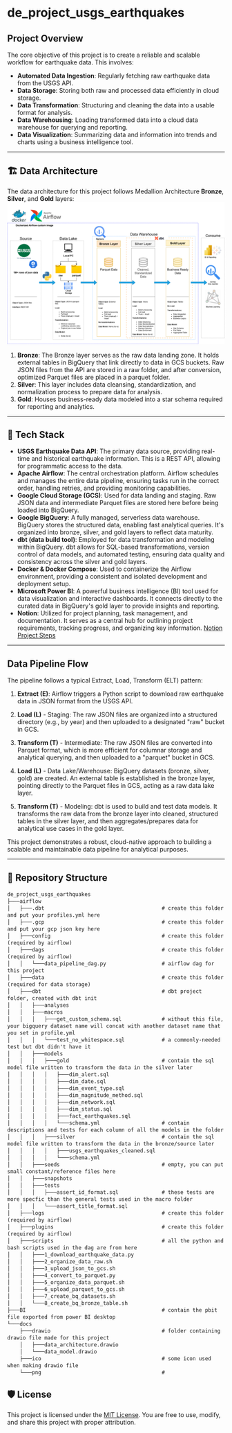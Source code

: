 # de_project_usgs_earthquakes

## Project Overview
The core objective of this project is to create a reliable and scalable workflow for earthquake data. This involves:
- **Automated Data Ingestion**: Regularly fetching raw earthquake data from the USGS API.
- **Data Storage**: Storing both raw and processed data efficiently in cloud storage.
- **Data Transformation**: Structuring and cleaning the data into a usable format for analysis.
- **Data Warehousing**: Loading transformed data into a cloud data warehouse for querying and reporting.
- **Data Visualization**: Summarizing data and information into trends and charts using a business intelligence tool.

---
## 🏗️ Data Architecture
The data architecture for this project follows Medallion Architecture **Bronze**, **Silver**, and **Gold** layers:
![Data Architecture](docs/png/data_architecture.png)

1. **Bronze**: The Bronze layer serves as the raw data landing zone. It holds external tables in BigQuery that link directly to data in GCS buckets. Raw JSON files from the API are stored in a raw folder, and after conversion, optimized Parquet files are placed in a parquet folder.
2. **Silver**: This layer includes data cleansing, standardization, and normalization process to prepare data for analysis.
3. **Gold**: Houses business-ready data modeled into a star schema required for reporting and analytics.

---

## 🧰 Tech Stack
- **USGS Earthquake Data API**: The primary data source, providing real-time and historical earthquake information. This is a REST API, allowing for programmatic access to the data.
- **Apache Airflow**: The central orchestration platform. Airflow schedules and manages the entire data pipeline, ensuring tasks run in the correct order, handling retries, and providing monitoring capabilities.
- **Google Cloud Storage (GCS)**: Used for data landing and staging. Raw JSON data and intermediate Parquet files are stored here before being loaded into BigQuery.
- **Google BigQuery**: A fully managed, serverless data warehouse. BigQuery stores the structured data, enabling fast analytical queries. It's organized into bronze, silver, and gold layers to reflect data maturity.
- **dbt (data build tool)**: Employed for data transformation and modeling within BigQuery. dbt allows for SQL-based transformations, version control of data models, and automated testing, ensuring data quality and consistency across the silver and gold layers.
- **Docker & Docker Compose**: Used to containerize the Airflow environment, providing a consistent and isolated development and deployment setup.
- **Microsoft Power BI**: A powerful business intelligence (BI) tool used for data visualization and interactive dashboards. It connects directly to the curated data in BigQuery's gold layer to provide insights and reporting.
- **Notion**: Utilized for project planning, task management, and documentation. It serves as a central hub for outlining project requirements, tracking progress, and organizing key information. [Notion Project Steps](https://prickle-philosophy-032.notion.site/Data-Engineering-Project-2384b48d6676803fb04ae585b070cf8d?source=copy_link)

---

## Data Pipeline Flow
The pipeline follows a typical Extract, Load, Transform (ELT) pattern:

1. **Extract (E)**: Airflow triggers a Python script to download raw earthquake data in JSON format from the USGS API.

2. **Load (L)** - Staging: The raw JSON files are organized into a structured directory (e.g., by year) and then uploaded to a designated "raw" bucket in GCS.

3. **Transform (T)** - Intermediate: The raw JSON files are converted into Parquet format, which is more efficient for columnar storage and analytical querying, and then uploaded to a "parquet" bucket in GCS.

4. **Load (L)** - Data Lake/Warehouse: BigQuery datasets (bronze, silver, gold) are created. An external table is established in the bronze layer, pointing directly to the Parquet files in GCS, acting as a raw data lake layer.

5. **Transform (T)** - Modeling: dbt is used to build and test data models. It transforms the raw data from the bronze layer into cleaned, structured tables in the silver layer, and then aggregates/prepares data for analytical use cases in the gold layer.

This project demonstrates a robust, cloud-native approach to building a scalable and maintainable data pipeline for analytical purposes.

---

## 📂 Repository Structure
```
de_project_usgs_earthquakes
├───airflow
│   ├───.dbt                                      # create this folder and put your profiles.yml here
│   ├───.gcp                                      # create this folder and put your gcp json key here
│   ├───config                                    # create this folder (required by airflow)
│   ├───dags                                      # create this folder (required by airflow)
│   │   └───data_pipeline_dag.py                  # airflow dag for this project
│   ├───data                                      # create this folder (required for data storage)
│   ├───dbt                                       # dbt project folder, created with dbt init
│   │   ├───analyses
│   │   ├───macros
│   │   │   ├───get_custom_schema.sql             # without this file, your bigquery dataset name will concat with another dataset name that you set in profile.yml
│   │   │   └───test_no_whitespace.sql            # a commonly-needed test but dbt didn't have it
│   │   ├───models
│   │   │   ├───gold                              # contain the sql model file written to transform the data in the silver later
│   │   │   │   ├───dim_alert.sql
│   │   │   │   ├───dim_date.sql
│   │   │   │   ├───dim_event_type.sql
│   │   │   │   ├───dim_magnitude_method.sql
│   │   │   │   ├───dim_network.sql
│   │   │   │   ├───dim_status.sql
│   │   │   │   ├───fact_earthquakes.sql
│   │   │   │   └───schema.yml                    # contain descriptions and tests for each column of all the models in the folder
│   │   │   ├───silver                            # contain the sql model file written to transform the data in the bronze/source later
│   │   │   │   ├───usgs_earthquakes_cleaned.sql
│   │   │   │   └───schema.yml
│   │   ├───seeds                                 # empty, you can put small constant/reference files here 
│   │   ├───snapshots
│   │   ├───tests
│   │   │   ├───assert_id_format.sql              # these tests are more specfic than the general tests used in the macro folder 
│   │   │   └───assert_title_format.sql
│   ├───logs                                      # create this folder (required by airflow)
│   ├───plugins                                   # create this folder (required by airflow)
│   ├───scripts                                   # all the python and bash scripts used in the dag are from here
│   │   ├───1_download_earthquake_data.py
│   │   ├───2_organize_data_raw.sh
│   │   ├───3_upload_json_to_gcs.sh
│   │   ├───4_convert_to_parquet.py
│   │   ├───5_organize_data_parquet.sh
│   │   ├───6_upload_parquet_to_gcs.sh
│   │   ├───7_create_bq_datasets.sh
│   │   └───8_create_bq_bronze_table.sh
├───BI                                            # contain the pbit file exported from power BI desktop
└───docs
    ├───drawio                                    # folder containing drawio file made for this project
    │   ├───data_architecture.drawio
    │   └───data_model.drawio
    ├───ico                                       # some icon used when making drawio file
    └───png                                       # 
```

## 🛡️ License

This project is licensed under the [MIT License](LICENSE). You are free to use, modify, and share this project with proper attribution.
